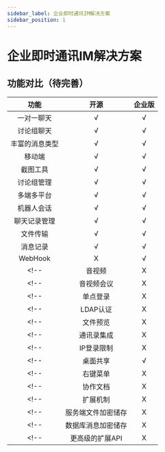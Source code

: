 ```yaml
---
sidebar_label: 企业即时通讯IM解决方案
sidebar_position: 1
---
```


# 企业即时通讯IM解决方案

## 功能对比（待完善）

| 功能 | 开源 | 企业版 |
| :--: | :--: | :--: |
| 一对一聊天 | √ | √ |
| 讨论组聊天 | √ | √ |
| 丰富的消息类型 | √ | √ |
| 移动端 | √ | √ |
| 截图工具 | √ | √ |
| 讨论组管理 | √ | √ |
| 多端多平台 | √ | √ |
| 机器人会话 | √ | √ |
| 聊天记录管理 | √ | √ |
| 文件传输 | √ | √ |
| 消息记录 | √ | √ |
| WebHook | X | √ |
<!-- | 音视频 | X | √ | -->
<!-- | 音视频会议 | X | √ | -->
<!-- | 单点登录 | X | √ | -->
<!-- | LDAP认证 | X | √ | -->
<!-- | 文件预览 | X | √ | -->
<!-- | 通讯录集成 | X | √ | -->
<!-- | IP登录限制 | X | √ | -->
<!-- | 桌面共享 | √ | √ | -->
<!-- | 右键菜单 | X | √ | -->
<!-- | 协作文档 | X | √ | -->
<!-- | 扩展机制 | X | √ | -->
<!-- | 服务端文件加密储存 | X | √ | -->
<!-- | 数据库消息加密储存 | X | √ | -->
<!-- | 更高级的扩展API | X | √ | -->
